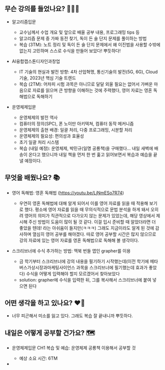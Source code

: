## 무슨 강의를 들었나요? 🧑🏻‍🏫
- 알고리즘입문
    - 교수님께서 수업 개요 및 앞으로 배울 공부 내용, 프로그래밍 tips 등
    - 알고리즘 문제 중 가짜 동전 찾기, 독이 든 술 단지 문제를 풀이하는 방법
    - 복습 (3TM): 노트 정리 및 독이 든 술 단지 문제에서 왜 이진법을 사용할 수밖에 없는지 고민하며 스스로 수식을 만들어 보았다! 뿌듯하다!

- AI융합캡스톤디자인과창업
    - IT 기술의 현실과 발전 방향: 4차 산업혁명, 통신기술의 발전(5G, 6G), Cloud 기술, 2023년 핵심 기술 트렌드
    - 복습 (2TM): 어차피 시험 과목은 아니므로 달달 외울 필요는 없어서 가벼운 마음으로 자료를 읽으며 큰 방향을 이해하는 것에 주력했다, 영어 자료는 영혼 독해법으로 독해하기

- 운영체제입문
    - 운영체제의 발전 역사
    - 컴퓨터의 정의(SPC), 폰 노이만 아키텍쳐, 컴퓨터 동작 메커니즘
    - 운영체제의 출현 배경: 일괄 처리, 다중 프로그래밍, 시분할 처리
    - 운영체제의 필요성: 편의성과 효율성
    - 초기 일괄 처리 시스템
    - 복습 (내일 예정): 운영체제, 박민규(일명 공룡책)을 구매했다... 내일 새벽에 배송이 온다고 했으니까 내일 책을 먼저 한 번 훑고 읽어보면서 복습과 예습을 끝낼 예정이다.

## 무엇을 배웠나요? 📚
- 영어 독해법: 영혼 독해법 (https://youtu.be/LjNmESo7R74)
    - 우연히 영혼 독해법에 대해 알게 되어서 이를 영어 자료를 읽을 때 적용해 보기로 했다. 평소에 영어 자료를 읽을 때 무의식적으로 문법 분석을 하게 돼서 오히려 영어의 의미가 직관적으로 다가오지 않는 문제가 있었는데, 해당 영상에서 제시해 주신 방법이 도움이 많이 될 것 같다. 이걸 입시 준비할 때 알았더라면 더 좋았을 텐데! 라는 아쉬움이 들지만(ㅋㅋㅋ) 그래도 지금이라도 알게 된 것에 감사하며 열심히 영어 공부를 해야겠다. 따로 영어 공부할 시간은 많지 않으므로 강의 자료에 있는 영어 자료를 영혼 독해법으로 독해해 볼 생각이다.

- 스크리브너에 수식 추가하는 방법: 맥북 번들 앱인 grapher를 이용
    - 금 학기부터 스크리브너에 강의 내용을 필기하기 시작했는데(이전 학기에 메타버스가상시장과마케팅사이언스 과목을 스크리브너에 필기했는데 효과가 좋았다) 수식을 어떻게 입력해야 할지 모르겠어서 찾아보았다
    - solution: grapher에 수식을 입력한 뒤, 그를 복사해서 스크리브너에 붙여 넣으면 된다

## 어떤 생각을 하고 있나요? ❤️‍🔥
- 너무 피곤해서 미소를 잃고 있다. 그래도 복습 잘 끝내니까 뿌듯하다.

## 내일은 어떻게 공부할 건가요? 🗺
- 운영체제입문 CH1 복습 및 예습: 운영체제 공룡책 이용해서 공부할 것
    - 예상 소요 시간: 6TM

- 
